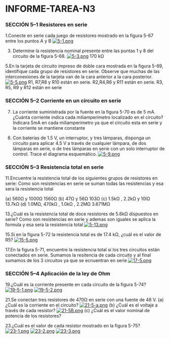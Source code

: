# INFORME-TAREA-N3

### SECCIÓN 5–1 Resistores en serie
1.Conecte en serie cada juego de resistores mostrado en la figura 5-67 entre los puntos A y B
[![5-1.png](https://i.postimg.cc/qvtydnBk/5-1.png)](https://postimg.cc/18QfG8NT)

3. Determine la resistencia nominal presente entre las puntas 1 y 8 del circuito de la figura 5-68.
[![5-3.png](https://i.postimg.cc/gcXxjdFD/5-3.png)](https://postimg.cc/Dmhvp9zJ)
170 kΩ

5.En la tarjeta de circuito impreso de doble cara mostrada en la figura 5-69, identifique cada grupo de resistores en serie. Observe que muchas de las interconexiones de la tarjeta van de la cara anterior a la cara posterior.
[![5-5.png](https://i.postimg.cc/8Ccy9wst/5-5.png)](https://postimg.cc/FftgJyyL)
R1, R7,R8 y R10 están en serie.
R2,R4,R6 y R11 están en serie.
R3, R5, R9 y R12 están en serie

### SECCIÓN 5–2 Corriente en un circuito en serie

7. La corriente suministrada por la fuente en la figura 5-70 es de 5 mA. ¿Cuánta corriente indica cada miliamperímetro localizado en el circuito?
Indicara 5mA en cada miliamperimetro ya que el circuito esta en serie y la corriente se mantiene constante

9. Con baterías de 1.5 V, un interruptor, y tres lámparas, disponga un circuito para aplicar 4.5 V a través
de cualquier lámpara, de dos lámparas en serie, o de tres lámparas en serie con un solo interruptor de
control. Trace el diagrama esquemático.
[![5-9.png](https://i.postimg.cc/QtyVS8wf/5-9.png)](https://postimg.cc/wyD6jp6N)

### SECCIÓN 5–3 Resistencia total en serie

11.Encuentre la resistencia total de los siguientes grupos de resistores en serie:
Como son resistencias en serie se suman todas las resistencias y esa sera la resistencia total 

(a) 560Ω y 1000Ω 
1560Ω
(b) 47Ω y 56Ω
103Ω
(c) 1.5kΩ , 2.2kΩ y 10lΩ
13.7kΩ
(d) 1.0MΩ, 470kΩ , 1.0kΩ , 2.2MΩ
3.671MΩ

13.¿Cuál es la resistencia total de doce resistores de 5.6kΩ dispuestos en serie?
Como son resistencias en serie y ademas son iguales se aplica la formula y esa sera la resistencia total 
[![5-13.png](https://i.postimg.cc/PqfRQTmp/5-13.png)](https://postimg.cc/LJ7DHdQ2)

15.Si en la figura 5-72 la resistencia total es de 17.4 kΩ, ¿cuál es el valor de R5?
[![15-5.png](https://i.postimg.cc/s2ZZ8ZPt/15-5.png)](https://postimg.cc/cK0HtCbm)

17.En la figura 5-71, encuentre la resistencia total si los tres circuitos están conectados en serie.
Sumamos la resitencia de cada circuito y al final sumamos de los 3 circuitos ya que se ecnuentran en serie 
[![17-5.png](https://i.postimg.cc/hv3d68wR/17-5.png)](https://postimg.cc/fSmy0dD8)

### SECCIÓN 5–4 Aplicación de la ley de Ohm

19.¿Cuál es la corriente presente en cada circuito de la figura 5-74?
[![19-5-1.png](https://i.postimg.cc/T2C2G3P1/19-5-1.png)](https://postimg.cc/CdnpsYkp)
[![19-5-2.png](https://i.postimg.cc/YqPpGDYw/19-5-2.png)](https://postimg.cc/dL8MgB5W)

21.Se conectan tres resistores de 470Ω en serie con una fuente de 48 V.
(a) ¿Cuál es la corriente en el circuito?
[![21-5-a.png](https://i.postimg.cc/T3v44rXD/21-5-a.png)](https://postimg.cc/svKmBGxj)
(b) ¿Cuál es el voltaje a través de cada resistor?
[![21-5B.png](https://i.postimg.cc/B642RBSX/21-5B.png)](https://postimg.cc/gwtwZR6W)
(c) ¿Cuál es el valor nominal de potencia de los resistores?

23.¿Cuál es el valor de cada resistor mostrado en la figura 5-75?
[![23-1.png](https://i.postimg.cc/bwkvtGbT/23-1.png)](https://postimg.cc/tsRy04BZ)
[![23-2.png](https://i.postimg.cc/XJ7NmQPH/23-2.png)](https://postimg.cc/hJ6q7bcT)
[![23-3.png](https://i.postimg.cc/d1HQYGPq/23-3.png)](https://postimg.cc/wyNY5yjP)

